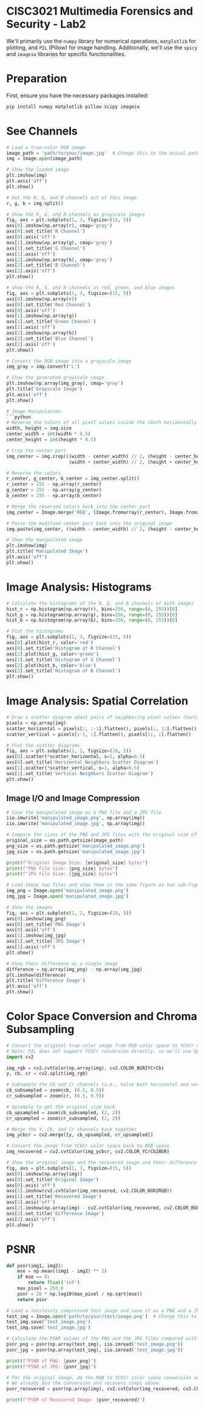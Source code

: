 # CISC3021 Multimedia Forensics and Security - Lab2

We'll primarily use the `numpy` library for numerical operations, `matplotlib` for plotting, and `PIL` (Pillow) for image handling. Additionally, we'll use the `spicy` and `imageio` libraries for specific functionalities.

# Preparation
First, ensure you have the necessary packages installed:
```bash
pip install numpy matplotlib pillow scipy imageio
```

# See Channels
```python
# Load a true-color RGB image
image_path = 'path/to/your/image.jpg'  # Change this to the actual path
img = Image.open(image_path)

# Show the loaded image
plt.imshow(img)
plt.axis('off')
plt.show()

# Get the R, G, and B channels out of this image
r, g, b = img.split()

# Show the R, G, and B channels as grayscale images
fig, axs = plt.subplots(1, 3, figsize=(15, 5))
axs[0].imshow(np.array(r), cmap='gray')
axs[0].set_title('R Channel')
axs[0].axis('off')
axs[1].imshow(np.array(g), cmap='gray')
axs[1].set_title('G Channel')
axs[1].axis('off')
axs[2].imshow(np.array(b), cmap='gray')
axs[2].set_title('B Channel')
axs[2].axis('off')
plt.show()

# Show the R, G, and B channels as red, green, and blue images
fig, axs = plt.subplots(1, 3, figsize=(15, 5))
axs[0].imshow(np.array(r))
axs[0].set_title('Red Channel')
axs[0].axis('off')
axs[1].imshow(np.array(g))
axs[1].set_title('Green Channel')
axs[1].axis('off')
axs[2].imshow(np.array(b))
axs[2].set_title('Blue Channel')
axs[2].axis('off')
plt.show()

# Convert the RGB image into a grayscale image
img_gray = img.convert('L')

# Show the generated grayscale image
plt.imshow(np.array(img_gray), cmap='gray')
plt.title('Grayscale Image')
plt.axis('off')
plt.show()

# Image Manipulation
```python
# Reverse the colors of all pixel values inside the (both horizontally and vertically) 50% center part of the true-color image
width, height = img.size
center_width = int(width * 0.5)
center_height = int(height * 0.5)

# Crop the center part
img_center = img.crop(((width - center_width) // 2, (height - center_height) // 2,
                       (width + center_width) // 2, (height + center_height) // 2))

# Reverse the colors
r_center, g_center, b_center = img_center.split()
r_center = 255 - np.array(r_center)
g_center = 255 - np.array(g_center)
b_center = 255 - np.array(b_center)

# Merge the reversed colors back into the center part
img_center = Image.merge('RGB', (Image.fromarray(r_center), Image.fromarray(g_center), Image.fromarray(b_center)))

# Paste the modified center part back into the original image
img.paste(img_center, ((width - center_width) // 2, (height - center_height) // 2))

# Show the manipulated image
plt.imshow(img)
plt.title('Manipulated Image')
plt.axis('off')
plt.show()
```

# Image Analysis: Histograms
```python
# Calculate the histograms of the R, G, and B channels of both images
hist_r = np.histogram(np.array(r), bins=256, range=(0, 255))[0]
hist_g = np.histogram(np.array(g), bins=256, range=(0, 255))[0]
hist_b = np.histogram(np.array(b), bins=256, range=(0, 255))[0]

# Plot the histograms
fig, axs = plt.subplots(1, 3, figsize=(15, 5))
axs[0].plot(hist_r, color='red')
axs[0].set_title('Histogram of R Channel')
axs[1].plot(hist_g, color='green')
axs[1].set_title('Histogram of G Channel')
axs[2].plot(hist_b, color='blue')
axs[2].set_title('Histogram of B Channel')
plt.show()
```

# Image Analysis: Spatial Correlation
```python
# Draw a scatter diagram about pairs of neighboring pixel values (horizontal or vertical)
pixels = np.array(img)
scatter_horizontal = pixels[:, :-1].flatten(), pixels[:, 1:].flatten()
scatter_vertical = pixels[:-1, :].flatten(), pixels[1:, :].flatten()

# Plot the scatter diagrams
fig, axs = plt.subplots(1, 2, figsize=(10, 5))
axs[0].scatter(*scatter_horizontal, s=1, alpha=0.5)
axs[0].set_title('Horizontal Neighbors Scatter Diagram')
axs[1].scatter(*scatter_vertical, s=1, alpha=0.5)
axs[1].set_title('Vertical Neighbors Scatter Diagram')
plt.show()
```


## Image I/O and Image Compression
```python
# Save the manipulated image as a PNG file and a JPG file
iio.imwrite('manipulated_image.png', np.array(img))
iio.imwrite('manipulated_image.jpg', np.array(img))

# Compare the sizes of the PNG and JPG files with the original size of the image
original_size = os.path.getsize(image_path)
png_size = os.path.getsize('manipulated_image.png')
jpg_size = os.path.getsize('manipulated_image.jpg')

print(f"Original Image Size: {original_size} bytes")
print(f"PNG File Size: {png_size} bytes")
print(f"JPG File Size: {jpg_size} bytes")

# Load these two files and show them in the same figure as two sub-figures
img_png = Image.open('manipulated_image.png')
img_jpg = Image.open('manipulated_image.jpg')

# Show the images
fig, axs = plt.subplots(1, 2, figsize=(10, 5))
axs[0].imshow(img_png)
axs[0].set_title('PNG Image')
axs[0].axis('off')
axs[1].imshow(img_jpg)
axs[1].set_title('JPG Image')
axs[1].axis('off')
plt.show()

# Show their difference as a single image
difference = np.array(img_png) - np.array(img_jpg)
plt.imshow(difference)
plt.title('Difference Image')
plt.axis('off')
plt.show()
```

# Color Space Conversion and Chroma Subsampling
```python
# Convert the original true-color image from RGB color space to YCbCr color space
# Note: PIL does not support YCbCr conversion directly, so we'll use OpenCV for this step.
import cv2

img_rgb = cv2.cvtColor(np.array(img), cv2.COLOR_BGR2YCrCb)
y, cb, cr = cv2.split(img_rgb)

# Subsample the Cb and Cr channels (i.e., halve both horizontal and vertical resolutions)
cb_subsampled = zoom(cb, (0.5, 0.5))
cr_subsampled = zoom(cr, (0.5, 0.5))

# Upsample to get the original size back
cb_upsampled = zoom(cb_subsampled, (2, 2))
cr_upsampled = zoom(cr_subsampled, (2, 2))

# Merge the Y, Cb, and Cr channels back together
img_ycbcr = cv2.merge([y, cb_upsampled, cr_upsampled])

# Convert the image from YCbCr color space back to RGB space
img_recovered = cv2.cvtColor(img_ycbcr, cv2.COLOR_YCrCb2BGR)

# Show the original image and the recovered image and their difference
fig, axs = plt.subplots(1, 3, figsize=(15, 5))
axs[0].imshow(np.array(img))
axs[0].set_title('Original Image')
axs[0].axis('off')
axs[1].imshow(cv2.cvtColor(img_recovered, cv2.COLOR_BGR2RGB))
axs[1].set_title('Recovered Image')
axs[1].axis('off')
axs[2].imshow(np.array(img) - cv2.cvtColor(img_recovered, cv2.COLOR_BGR2RGB))
axs[2].set_title('Difference Image')
axs[2].axis('off')
plt.show()
```


# PSNR
```python
def psnr(img1, img2):
    mse = np.mean((img1 - img2) ** 2)
    if mse == 0:
        return float('inf')
    max_pixel = 255.0
    psnr = 20 * np.log10(max_pixel / np.sqrt(mse))
    return psnr

# Load a losslessly compressed test image and save it as a PNG and a JPG file
test_img = Image.open('path/to/your/test/image.png')  # Change this to the actual path
test_img.save('test_image.png')
test_img.save('test_image.jpg')

# Calculate the PSNR values of the PNG and the JPG files compared with the original image
psnr_png = psnr(np.array(test_img), iio.imread('test_image.png'))
psnr_jpg = psnr(np.array(test_img), iio.imread('test_image.jpg'))

print(f"PSNR of PNG: {psnr_png}")
print(f"PSNR of JPG: {psnr_jpg}")

# For the original image, do the RGB to YCbCr color space conversion and calculate the visual quality of the image recovered
# We already did the conversion and recovery steps above.
psnr_recovered = psnr(np.array(img), cv2.cvtColor(img_recovered, cv2.COLOR_BGR2RGB))

print(f"PSNR of Recovered Image: {psnr_recovered}")
```
